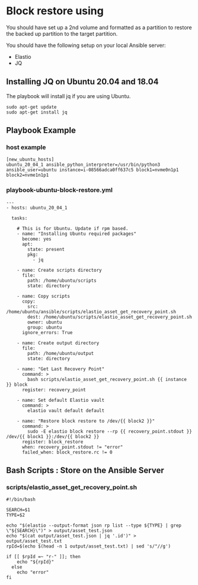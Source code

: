 # Block restore using 

You should have set up a 2nd volume and formatted as a partition to restore the backed up partition to the target partition.

You should have the following setup on your local Ansible server:

- Elastio
- JQ

## Installing JQ on Ubuntu 20.04 and 18.04

The playbook will install jq if you are using Ubuntu.

```
sudo apt-get update
sudo apt-get install jq
```

## Playbook Example

### host example

```
[new_ubuntu_hosts]
ubuntu_20_04_1 ansible_python_interpreter=/usr/bin/python3 ansible_user=ubuntu instance=i-08566adca0ff637c5 block1=nvme0n1p1 block2=nvme1n1p1
```

### playbook-ubuntu-block-restore.yml

```
---
- hosts: ubuntu_20_04_1

  tasks:

    # This is for Ubuntu. Update if rpm based.
    - name: "Installing Ubuntu required packages"
      become: yes
      apt:
        state: present
        pkg:
          - jq

    - name: Create scripts directory
      file:
        path: /home/ubuntu/scripts
        state: directory

    - name: Copy scripts
      copy:
        src: /home/ubuntu/ansible/scripts/elastio_asset_get_recovery_point.sh
        dest: /home/ubuntu/scripts/elastio_asset_get_recovery_point.sh
        owner: ubuntu
        group: ubuntu
      ignore_errors: True

    - name: Create output directory
      file:
        path: /home/ubuntu/output
        state: directory

    - name: "Get Last Recovery Point"
      command: >
        bash scripts/elastio_asset_get_recovery_point.sh {{ instance }} block
      register: recovery_point

    - name: Set default Elastio vault
      command: >
        elastio vault default default

    - name: "Restore block restore to /dev/{{ block2 }}"
      command: >
        sudo -E elastio block restore --rp {{ recovery_point.stdout }} /dev/{{ block1 }}:/dev/{{ block2 }}
      register: block_restore
      when: recovery_point.stdout != "error"
      failed_when: block_restore.rc != 0
```

## Bash Scripts : Store on the Ansible Server

### scripts/elastio_asset_get_recovery_point.sh

```
#!/bin/bash

SEARCH=$1
TYPE=$2

echo "$(elastio --output-format json rp list --type ${TYPE} | grep \"${SEARCH}\")" > output/asset_test.json
echo "$(cat output/asset_test.json | jq '.id')" > output/asset_test.txt
rpId=$(echo $(head -n 1 output/asset_test.txt) | sed 's/"//g')

if [[ $rpId =~ "r-" ]]; then
    echo "${rpId}"
  else
    echo "error"
fi
```
